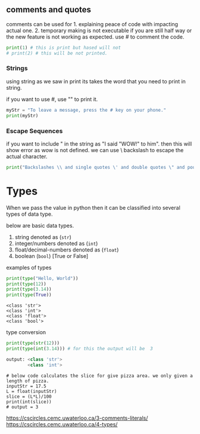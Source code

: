 ## comments and quotes

comments can be used for 1. explaining peace of code with impacting actual one. 2. temporary making is not executable if you are still half way or the new feature is not working as expected.
use # to comment the code.
```python
print(1) # this is print but hased will not
# print(2) # this will be not printed.
```
### Strings
using string as we saw in print its takes the word that you need to print in string.

if you want to use #, use "" to print it.
```python
myStr = "To leave a message, press the # key on your phone."
print(myStr)
```
### Escape Sequences
if you want to include " in the string as "I said "WOW!" to him". then this will show error as wow is not defined. we can use \ backslash to escape the actual character.
```python
print("Backslashes \\ and single quotes \' and double quotes \" and pound signs # are awesome!")
```


# Types

When we pass the value in python then it can be classified into several types of data type.

below are basic data types.
1. string denoted as (`str`)
2. integer/numbers denoted as (`int`)
3. float/decimal-numbers denoted as (`float`)
4. boolean (`bool`) [True or False]

examples of types
```python
print(type("Hello, World"))
print(type(12))
print(type(3.14))
print(type(True))
```

```
<class 'str'>
<class 'int'>
<class 'float'>
<class 'bool'>
```

type conversion

```python
print(type(str(12)))
print(type(int(3.14))) # for this the output will be  3

output: <class 'str'>
		<class 'int'>
```

```
# below code calculates the slice for give pizza area. we only given a length of pizza.
inputStr = 17.5
L = float(inputStr)
slice = (L*L)/100
print(int(slice))
# output = 3
```

https://cscircles.cemc.uwaterloo.ca/3-comments-literals/
https://cscircles.cemc.uwaterloo.ca/4-types/

